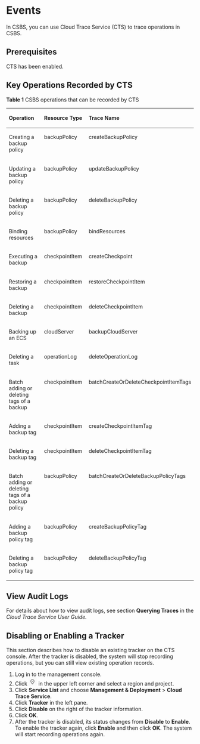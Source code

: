 # Events<a name="EN-US_TOPIC_0056584634"></a>

In CSBS, you can use Cloud Trace Service \(CTS\) to trace operations in CSBS.

## Prerequisites<a name="section949561705815"></a>

CTS has been enabled.

## Key Operations Recorded by CTS<a name="section7973844806"></a>

**Table  1**  CSBS operations that can be recorded by CTS

<a name="table5747185111210"></a>
<table><thead align="left"><tr id="en-us_topic_0100273724_en-us_topic_0100240378_row58519169115354"><th class="cellrowborder" valign="top" width="30.303030303030305%" id="mcps1.2.4.1.1"><p id="en-us_topic_0100273724_en-us_topic_0100240378_p42432215115354"><a name="en-us_topic_0100273724_en-us_topic_0100240378_p42432215115354"></a><a name="en-us_topic_0100273724_en-us_topic_0100240378_p42432215115354"></a><strong id="en-us_topic_0100273724_b842352706103557"><a name="en-us_topic_0100273724_b842352706103557"></a><a name="en-us_topic_0100273724_b842352706103557"></a>Operation</strong></p>
</th>
<th class="cellrowborder" valign="top" width="27.27272727272727%" id="mcps1.2.4.1.2"><p id="en-us_topic_0100273724_en-us_topic_0100240378_p14457390115354"><a name="en-us_topic_0100273724_en-us_topic_0100240378_p14457390115354"></a><a name="en-us_topic_0100273724_en-us_topic_0100240378_p14457390115354"></a><strong id="en-us_topic_0100273724_b84235270610360"><a name="en-us_topic_0100273724_b84235270610360"></a><a name="en-us_topic_0100273724_b84235270610360"></a>Resource Type</strong></p>
</th>
<th class="cellrowborder" valign="top" width="42.42424242424242%" id="mcps1.2.4.1.3"><p id="en-us_topic_0100273724_en-us_topic_0100240378_p30197933115354"><a name="en-us_topic_0100273724_en-us_topic_0100240378_p30197933115354"></a><a name="en-us_topic_0100273724_en-us_topic_0100240378_p30197933115354"></a><strong id="en-us_topic_0100273724_b842352706182955"><a name="en-us_topic_0100273724_b842352706182955"></a><a name="en-us_topic_0100273724_b842352706182955"></a>Trace Name</strong></p>
</th>
</tr>
</thead>
<tbody><tr id="en-us_topic_0100273724_en-us_topic_0100240378_row30113533115354"><td class="cellrowborder" valign="top" width="30.303030303030305%" headers="mcps1.2.4.1.1 "><p id="en-us_topic_0100273724_en-us_topic_0100240378_p4574951193117"><a name="en-us_topic_0100273724_en-us_topic_0100240378_p4574951193117"></a><a name="en-us_topic_0100273724_en-us_topic_0100240378_p4574951193117"></a>Creating a backup policy</p>
</td>
<td class="cellrowborder" valign="top" width="27.27272727272727%" headers="mcps1.2.4.1.2 "><p id="en-us_topic_0100273724_en-us_topic_0100240378_p3486884093139"><a name="en-us_topic_0100273724_en-us_topic_0100240378_p3486884093139"></a><a name="en-us_topic_0100273724_en-us_topic_0100240378_p3486884093139"></a>backupPolicy</p>
</td>
<td class="cellrowborder" valign="top" width="42.42424242424242%" headers="mcps1.2.4.1.3 "><p id="en-us_topic_0100273724_en-us_topic_0100240378_p3693257093147"><a name="en-us_topic_0100273724_en-us_topic_0100240378_p3693257093147"></a><a name="en-us_topic_0100273724_en-us_topic_0100240378_p3693257093147"></a>createBackupPolicy</p>
</td>
</tr>
<tr id="en-us_topic_0100273724_en-us_topic_0100240378_row34376163115354"><td class="cellrowborder" valign="top" width="30.303030303030305%" headers="mcps1.2.4.1.1 "><p id="en-us_topic_0100273724_en-us_topic_0100240378_p6539712493117"><a name="en-us_topic_0100273724_en-us_topic_0100240378_p6539712493117"></a><a name="en-us_topic_0100273724_en-us_topic_0100240378_p6539712493117"></a>Updating a backup policy</p>
</td>
<td class="cellrowborder" valign="top" width="27.27272727272727%" headers="mcps1.2.4.1.2 "><p id="en-us_topic_0100273724_en-us_topic_0100240378_p5223432793139"><a name="en-us_topic_0100273724_en-us_topic_0100240378_p5223432793139"></a><a name="en-us_topic_0100273724_en-us_topic_0100240378_p5223432793139"></a>backupPolicy</p>
</td>
<td class="cellrowborder" valign="top" width="42.42424242424242%" headers="mcps1.2.4.1.3 "><p id="en-us_topic_0100273724_en-us_topic_0100240378_p1318934093147"><a name="en-us_topic_0100273724_en-us_topic_0100240378_p1318934093147"></a><a name="en-us_topic_0100273724_en-us_topic_0100240378_p1318934093147"></a>updateBackupPolicy</p>
</td>
</tr>
<tr id="en-us_topic_0100273724_en-us_topic_0100240378_row53620251115354"><td class="cellrowborder" valign="top" width="30.303030303030305%" headers="mcps1.2.4.1.1 "><p id="en-us_topic_0100273724_en-us_topic_0100240378_p2721032193117"><a name="en-us_topic_0100273724_en-us_topic_0100240378_p2721032193117"></a><a name="en-us_topic_0100273724_en-us_topic_0100240378_p2721032193117"></a>Deleting a backup policy</p>
</td>
<td class="cellrowborder" valign="top" width="27.27272727272727%" headers="mcps1.2.4.1.2 "><p id="en-us_topic_0100273724_en-us_topic_0100240378_p2809890693139"><a name="en-us_topic_0100273724_en-us_topic_0100240378_p2809890693139"></a><a name="en-us_topic_0100273724_en-us_topic_0100240378_p2809890693139"></a>backupPolicy</p>
</td>
<td class="cellrowborder" valign="top" width="42.42424242424242%" headers="mcps1.2.4.1.3 "><p id="en-us_topic_0100273724_en-us_topic_0100240378_p1846189093147"><a name="en-us_topic_0100273724_en-us_topic_0100240378_p1846189093147"></a><a name="en-us_topic_0100273724_en-us_topic_0100240378_p1846189093147"></a>deleteBackupPolicy</p>
</td>
</tr>
<tr id="en-us_topic_0100273724_en-us_topic_0100240378_row25678858115354"><td class="cellrowborder" valign="top" width="30.303030303030305%" headers="mcps1.2.4.1.1 "><p id="en-us_topic_0100273724_en-us_topic_0100240378_p3920980293117"><a name="en-us_topic_0100273724_en-us_topic_0100240378_p3920980293117"></a><a name="en-us_topic_0100273724_en-us_topic_0100240378_p3920980293117"></a>Binding resources</p>
</td>
<td class="cellrowborder" valign="top" width="27.27272727272727%" headers="mcps1.2.4.1.2 "><p id="en-us_topic_0100273724_en-us_topic_0100240378_p1589930893139"><a name="en-us_topic_0100273724_en-us_topic_0100240378_p1589930893139"></a><a name="en-us_topic_0100273724_en-us_topic_0100240378_p1589930893139"></a>backupPolicy</p>
</td>
<td class="cellrowborder" valign="top" width="42.42424242424242%" headers="mcps1.2.4.1.3 "><p id="en-us_topic_0100273724_en-us_topic_0100240378_p3694526293147"><a name="en-us_topic_0100273724_en-us_topic_0100240378_p3694526293147"></a><a name="en-us_topic_0100273724_en-us_topic_0100240378_p3694526293147"></a>bindResources</p>
</td>
</tr>
<tr id="en-us_topic_0100273724_en-us_topic_0100240378_row17224032115354"><td class="cellrowborder" valign="top" width="30.303030303030305%" headers="mcps1.2.4.1.1 "><p id="en-us_topic_0100273724_en-us_topic_0100240378_p6267880193117"><a name="en-us_topic_0100273724_en-us_topic_0100240378_p6267880193117"></a><a name="en-us_topic_0100273724_en-us_topic_0100240378_p6267880193117"></a>Executing a backup</p>
</td>
<td class="cellrowborder" valign="top" width="27.27272727272727%" headers="mcps1.2.4.1.2 "><p id="en-us_topic_0100273724_en-us_topic_0100240378_p4787131293139"><a name="en-us_topic_0100273724_en-us_topic_0100240378_p4787131293139"></a><a name="en-us_topic_0100273724_en-us_topic_0100240378_p4787131293139"></a>checkpointItem</p>
</td>
<td class="cellrowborder" valign="top" width="42.42424242424242%" headers="mcps1.2.4.1.3 "><p id="en-us_topic_0100273724_en-us_topic_0100240378_p2244154693147"><a name="en-us_topic_0100273724_en-us_topic_0100240378_p2244154693147"></a><a name="en-us_topic_0100273724_en-us_topic_0100240378_p2244154693147"></a>createCheckpoint</p>
</td>
</tr>
<tr id="en-us_topic_0100273724_en-us_topic_0100240378_row16926695115354"><td class="cellrowborder" valign="top" width="30.303030303030305%" headers="mcps1.2.4.1.1 "><p id="en-us_topic_0100273724_en-us_topic_0100240378_p6324070093117"><a name="en-us_topic_0100273724_en-us_topic_0100240378_p6324070093117"></a><a name="en-us_topic_0100273724_en-us_topic_0100240378_p6324070093117"></a>Restoring a backup</p>
</td>
<td class="cellrowborder" valign="top" width="27.27272727272727%" headers="mcps1.2.4.1.2 "><p id="en-us_topic_0100273724_en-us_topic_0100240378_p927949193139"><a name="en-us_topic_0100273724_en-us_topic_0100240378_p927949193139"></a><a name="en-us_topic_0100273724_en-us_topic_0100240378_p927949193139"></a>checkpointItem</p>
</td>
<td class="cellrowborder" valign="top" width="42.42424242424242%" headers="mcps1.2.4.1.3 "><p id="en-us_topic_0100273724_en-us_topic_0100240378_p3920599593147"><a name="en-us_topic_0100273724_en-us_topic_0100240378_p3920599593147"></a><a name="en-us_topic_0100273724_en-us_topic_0100240378_p3920599593147"></a>restoreCheckpointItem</p>
</td>
</tr>
<tr id="en-us_topic_0100273724_en-us_topic_0100240378_row511624993112"><td class="cellrowborder" valign="top" width="30.303030303030305%" headers="mcps1.2.4.1.1 "><p id="en-us_topic_0100273724_en-us_topic_0100240378_p6579022393117"><a name="en-us_topic_0100273724_en-us_topic_0100240378_p6579022393117"></a><a name="en-us_topic_0100273724_en-us_topic_0100240378_p6579022393117"></a>Deleting a backup</p>
</td>
<td class="cellrowborder" valign="top" width="27.27272727272727%" headers="mcps1.2.4.1.2 "><p id="en-us_topic_0100273724_en-us_topic_0100240378_p5386284793139"><a name="en-us_topic_0100273724_en-us_topic_0100240378_p5386284793139"></a><a name="en-us_topic_0100273724_en-us_topic_0100240378_p5386284793139"></a>checkpointItem</p>
</td>
<td class="cellrowborder" valign="top" width="42.42424242424242%" headers="mcps1.2.4.1.3 "><p id="en-us_topic_0100273724_en-us_topic_0100240378_p5990372593147"><a name="en-us_topic_0100273724_en-us_topic_0100240378_p5990372593147"></a><a name="en-us_topic_0100273724_en-us_topic_0100240378_p5990372593147"></a>deleteCheckpointItem</p>
</td>
</tr>
<tr id="en-us_topic_0100273724_en-us_topic_0100240378_row60602525115354"><td class="cellrowborder" valign="top" width="30.303030303030305%" headers="mcps1.2.4.1.1 "><p id="en-us_topic_0100273724_en-us_topic_0100240378_p4534433393117"><a name="en-us_topic_0100273724_en-us_topic_0100240378_p4534433393117"></a><a name="en-us_topic_0100273724_en-us_topic_0100240378_p4534433393117"></a>Backing up an ECS</p>
</td>
<td class="cellrowborder" valign="top" width="27.27272727272727%" headers="mcps1.2.4.1.2 "><p id="en-us_topic_0100273724_en-us_topic_0100240378_p733073093139"><a name="en-us_topic_0100273724_en-us_topic_0100240378_p733073093139"></a><a name="en-us_topic_0100273724_en-us_topic_0100240378_p733073093139"></a>cloudServer</p>
</td>
<td class="cellrowborder" valign="top" width="42.42424242424242%" headers="mcps1.2.4.1.3 "><p id="en-us_topic_0100273724_en-us_topic_0100240378_p4905462193147"><a name="en-us_topic_0100273724_en-us_topic_0100240378_p4905462193147"></a><a name="en-us_topic_0100273724_en-us_topic_0100240378_p4905462193147"></a>backupCloudServer</p>
</td>
</tr>
<tr id="en-us_topic_0100273724_en-us_topic_0100240378_row464845610059"><td class="cellrowborder" valign="top" width="30.303030303030305%" headers="mcps1.2.4.1.1 "><p id="en-us_topic_0100273724_en-us_topic_0100240378_p3845772793117"><a name="en-us_topic_0100273724_en-us_topic_0100240378_p3845772793117"></a><a name="en-us_topic_0100273724_en-us_topic_0100240378_p3845772793117"></a>Deleting a task</p>
</td>
<td class="cellrowborder" valign="top" width="27.27272727272727%" headers="mcps1.2.4.1.2 "><p id="en-us_topic_0100273724_en-us_topic_0100240378_p4250238293139"><a name="en-us_topic_0100273724_en-us_topic_0100240378_p4250238293139"></a><a name="en-us_topic_0100273724_en-us_topic_0100240378_p4250238293139"></a>operationLog</p>
</td>
<td class="cellrowborder" valign="top" width="42.42424242424242%" headers="mcps1.2.4.1.3 "><p id="en-us_topic_0100273724_en-us_topic_0100240378_p5890324493147"><a name="en-us_topic_0100273724_en-us_topic_0100240378_p5890324493147"></a><a name="en-us_topic_0100273724_en-us_topic_0100240378_p5890324493147"></a>deleteOperationLog</p>
</td>
</tr>
<tr id="en-us_topic_0100273724_row14493238141218"><td class="cellrowborder" valign="top" width="30.303030303030305%" headers="mcps1.2.4.1.1 "><p id="en-us_topic_0100273724_p16383546121217"><a name="en-us_topic_0100273724_p16383546121217"></a><a name="en-us_topic_0100273724_p16383546121217"></a>Batch adding or deleting tags of a backup</p>
</td>
<td class="cellrowborder" valign="top" width="27.27272727272727%" headers="mcps1.2.4.1.2 "><p id="en-us_topic_0100273724_p14649351141210"><a name="en-us_topic_0100273724_p14649351141210"></a><a name="en-us_topic_0100273724_p14649351141210"></a>checkpointItem</p>
</td>
<td class="cellrowborder" valign="top" width="42.42424242424242%" headers="mcps1.2.4.1.3 "><p id="en-us_topic_0100273724_p744616120138"><a name="en-us_topic_0100273724_p744616120138"></a><a name="en-us_topic_0100273724_p744616120138"></a>batchCreateOrDeleteCheckpointItemTags</p>
</td>
</tr>
<tr id="en-us_topic_0100273724_row1649317389122"><td class="cellrowborder" valign="top" width="30.303030303030305%" headers="mcps1.2.4.1.1 "><p id="en-us_topic_0100273724_p53831346151212"><a name="en-us_topic_0100273724_p53831346151212"></a><a name="en-us_topic_0100273724_p53831346151212"></a>Adding a backup tag</p>
</td>
<td class="cellrowborder" valign="top" width="27.27272727272727%" headers="mcps1.2.4.1.2 "><p id="en-us_topic_0100273724_p1864915112125"><a name="en-us_topic_0100273724_p1864915112125"></a><a name="en-us_topic_0100273724_p1864915112125"></a>checkpointItem</p>
</td>
<td class="cellrowborder" valign="top" width="42.42424242424242%" headers="mcps1.2.4.1.3 "><p id="en-us_topic_0100273724_p13446413137"><a name="en-us_topic_0100273724_p13446413137"></a><a name="en-us_topic_0100273724_p13446413137"></a>createCheckpointItemTag</p>
</td>
</tr>
<tr id="en-us_topic_0100273724_row1749383813128"><td class="cellrowborder" valign="top" width="30.303030303030305%" headers="mcps1.2.4.1.1 "><p id="en-us_topic_0100273724_p11383194615120"><a name="en-us_topic_0100273724_p11383194615120"></a><a name="en-us_topic_0100273724_p11383194615120"></a>Deleting a backup tag</p>
</td>
<td class="cellrowborder" valign="top" width="27.27272727272727%" headers="mcps1.2.4.1.2 "><p id="en-us_topic_0100273724_p56491151201211"><a name="en-us_topic_0100273724_p56491151201211"></a><a name="en-us_topic_0100273724_p56491151201211"></a>checkpointItem</p>
</td>
<td class="cellrowborder" valign="top" width="42.42424242424242%" headers="mcps1.2.4.1.3 "><p id="en-us_topic_0100273724_p114465101312"><a name="en-us_topic_0100273724_p114465101312"></a><a name="en-us_topic_0100273724_p114465101312"></a>deleteCheckpointItemTag</p>
</td>
</tr>
<tr id="en-us_topic_0100273724_row149317387126"><td class="cellrowborder" valign="top" width="30.303030303030305%" headers="mcps1.2.4.1.1 "><p id="en-us_topic_0100273724_p1838334612126"><a name="en-us_topic_0100273724_p1838334612126"></a><a name="en-us_topic_0100273724_p1838334612126"></a>Batch adding or deleting tags of a backup policy</p>
</td>
<td class="cellrowborder" valign="top" width="27.27272727272727%" headers="mcps1.2.4.1.2 "><p id="en-us_topic_0100273724_p14649151101210"><a name="en-us_topic_0100273724_p14649151101210"></a><a name="en-us_topic_0100273724_p14649151101210"></a>backupPolicy</p>
</td>
<td class="cellrowborder" valign="top" width="42.42424242424242%" headers="mcps1.2.4.1.3 "><p id="en-us_topic_0100273724_p84466119134"><a name="en-us_topic_0100273724_p84466119134"></a><a name="en-us_topic_0100273724_p84466119134"></a>batchCreateOrDeleteBackupPolicyTags</p>
</td>
</tr>
<tr id="en-us_topic_0100273724_row17493638161212"><td class="cellrowborder" valign="top" width="30.303030303030305%" headers="mcps1.2.4.1.1 "><p id="en-us_topic_0100273724_p83834467126"><a name="en-us_topic_0100273724_p83834467126"></a><a name="en-us_topic_0100273724_p83834467126"></a>Adding a backup policy tag</p>
</td>
<td class="cellrowborder" valign="top" width="27.27272727272727%" headers="mcps1.2.4.1.2 "><p id="en-us_topic_0100273724_p166491451161218"><a name="en-us_topic_0100273724_p166491451161218"></a><a name="en-us_topic_0100273724_p166491451161218"></a>backupPolicy</p>
</td>
<td class="cellrowborder" valign="top" width="42.42424242424242%" headers="mcps1.2.4.1.3 "><p id="en-us_topic_0100273724_p8446715130"><a name="en-us_topic_0100273724_p8446715130"></a><a name="en-us_topic_0100273724_p8446715130"></a>createBackupPolicyTag</p>
</td>
</tr>
<tr id="en-us_topic_0100273724_row14931038141214"><td class="cellrowborder" valign="top" width="30.303030303030305%" headers="mcps1.2.4.1.1 "><p id="en-us_topic_0100273724_p838317463123"><a name="en-us_topic_0100273724_p838317463123"></a><a name="en-us_topic_0100273724_p838317463123"></a>Deleting a backup policy tag</p>
</td>
<td class="cellrowborder" valign="top" width="27.27272727272727%" headers="mcps1.2.4.1.2 "><p id="en-us_topic_0100273724_p16491051141212"><a name="en-us_topic_0100273724_p16491051141212"></a><a name="en-us_topic_0100273724_p16491051141212"></a>backupPolicy</p>
</td>
<td class="cellrowborder" valign="top" width="42.42424242424242%" headers="mcps1.2.4.1.3 "><p id="en-us_topic_0100273724_p1844616114131"><a name="en-us_topic_0100273724_p1844616114131"></a><a name="en-us_topic_0100273724_p1844616114131"></a>deleteBackupPolicyTag</p>
</td>
</tr>
</tbody>
</table>

## View Audit Logs<a name="section3865142745819"></a>

For details about how to view audit logs, see section  **Querying Traces**  in the  _Cloud Trace Service User Guide._

## Disabling or Enabling a Tracker<a name="section8942195284715"></a>

This section describes how to disable an existing tracker on the CTS console. After the tracker is disabled, the system will stop recording operations, but you can still view existing operation records.

1.  Log in to the management console.
2.  Click  ![](figures/icon-region.png)  in the upper left corner and select a region and project.
3.  Click  **Service List**  and choose  **Management & Deployment**  \>  **Cloud Trace Service**.
4.  Click  **Tracker**  in the left pane.
5.  Click  **Disable**  on the right of the tracker information.
6.  Click  **OK**.
7.  After the tracker is disabled, its status changes from  **Disable**  to  **Enable**. To enable the tracker again, click  **Enable**  and then click  **OK**. The system will start recording operations again.

